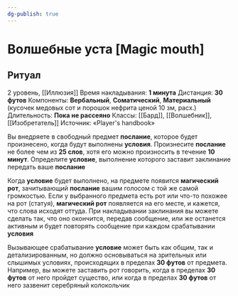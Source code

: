 ```yaml
---
dg-publish: true
---
```

# Волшебные уста [Magic mouth]
## Ритуал
2 уровень, [[Иллюзия]]
Время накладывания: **1 минута**
Дистанция: **30 футов**
Компоненты: **Вербальный**, **Соматический**, **Материальный** (кусочек медовых сот и порошок нефрита ценой 10 зм, расх.)
Длительность: **Пока не рассеяно**
Классы: [[Бард]], [[Волшебник]], [[Изобретатель]]
Источник: «Player's handbook»

Вы внедряете в свободный предмет **послание**, которое будет произнесено, когда будут выполнены **условия**. Произнесите **послание** не более чем из **25 слов**, хотя его можно произносить в течение **10 минут**. Определите **условие**, выполнение которого заставит заклинание передать ваше **послание**

Когда **условие** будет выполнено, на предмете появится **магический рот**, зачитывающий **послание** вашим голосом с той же самой громкостью. Если у выбранного предмета есть рот или что-то похожее на рот (статуя), **магический рот** появляется на его месте, и кажется, что слова исходят оттуда. При накладывании заклинания вы можете сделать так, что оно окончится, передав сообщение, или же останется активным и будет повторять сообщение при каждом срабатывании **условия**

Вызывающее срабатывание **условие** может быть как общим, так и детализированным, но должно основываться на зрительных или слышимых условиях, происходящих в пределах **30 футов** от предмета. Например, вы можете заставить рот говорить, когда в пределах **30 футов** от него пройдет существо, или когда в пределах **30 футов** от него зазвенит серебряный колокольчик